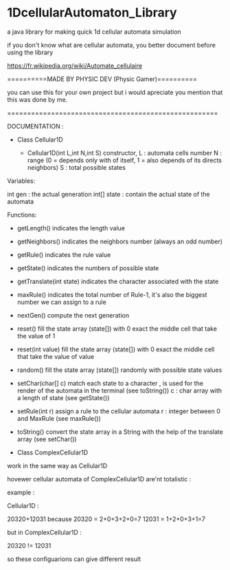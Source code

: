 # 1DcellularAutomaton_Library
 a java library for making quick 1d cellular automata simulation

if you don't know what are cellular automata, you better document before using the library 

https://fr.wikipedia.org/wiki/Automate_cellulaire

==========MADE BY PHYSIC DEV (Physic Gamer)==========

you can use this for your own project but i would apreciate 
you mention that this was done by me.

=====================================================


DOCUMENTATION :

+ Class Cellular1D


   - Cellular1D(int L,int N,int S)
   constructor,
   L : automata cells number
   N : range (0 = depends only with of itself, 1 = also depends of its directs neighbors)
   S : total possible states

Variables:

int gen : the actual generation
int[] state : contain the actual state of the automata

Functions:
	
   - getLength()
   indicates the length value

   - getNeighbors()
   indicates the neighbors number (always an odd number)

   - getRule()
   indicates the rule value

   - getState()
   indicates the numbers of possible state

   - getTranslate(int state)
   indicates the character associated with the state

   - maxRule()
   indicates the total number of Rule-1,
   it's also the biggest number we can assign to a rule

   - nextGen()
   compute the next generation

   - reset()
   fill the state array (state[]) with 0 exact the middle cell that take the value of 1

   - reset(int value)
   fill the state array (state[]) with 0 exact the middle cell that take the value of value

   - random()
   fill the state array (state[]) randomly with possible state values

   - setChar(char[] c)
   match each state to a character , is used for the render of the automata in the terminal
   (see toString())
   c : char array with a length of state (see getState())

   - setRule(int r)
   assign a rule to the cellular automata
   r : integer between 0 and MaxRule (see maxRule())

   - toString()
   convert the state array in a String with the help of the translate array (see setChar())

+ Class ComplexCellular1D

work in the same way as Cellular1D

hovewer cellular automata of ComplexCellular1D are'nt totalistic :

example :

Cellular1D :

20320+12031 because
20320 = 2+0+3+2+0=7
12031 = 1+2+0+3+1=7

but in ComplexCellular1D :

20320 != 12031

so these configuarions can give different result


